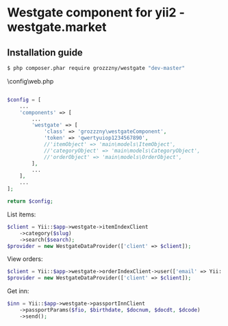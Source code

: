 Westgate component for yii2 - westgate.market
==============================

## Installation guide
```bash
$ php composer.phar require grozzzny/westgate "dev-master"
```

\config\web.php

```php

$config = [
    ...
    'components' => [
        ...
        'westgate' => [
            'class' => 'grozzzny\westgateComponent',
            'token' => 'qwertyuiop1234567890',
            //'itemObject' => 'main\models\ItemObject',
            //'categoryObject' => 'main\models\CategoryObject',
            //'orderObject' => 'main\models\OrderObject',
        ],
        ...
    ],
    ...
];

return $config;

```
List items:
```php
$client = Yii::$app->westgate->itemIndexClient
    ->category($slug)
    ->search($search);
$provider = new WestgateDataProvider(['client' => $client]);
```

View orders:
```php
$client = Yii::$app->westgate->orderIndexClient->user(['email' => Yii::$app->user->identity->email]);
$provider = new WestgateDataProvider(['client' => $client]);
```

Get inn:
```php
$inn = Yii::$app->westgate->passportInnClient
    ->passportParams($fio, $birthdate, $docnum, $docdt, $dcode)
    ->send();
```
